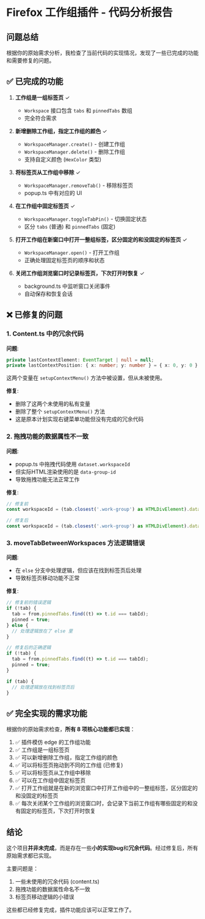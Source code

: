 # Firefox 工作组插件 - 代码分析报告

## 问题总结

根据你的原始需求分析，我检查了当前代码的实现情况，发现了一些已完成的功能和需要修复的问题。

## ✅ 已完成的功能

1. **工作组是一组标签页** ✓
   - `Workspace` 接口包含 `tabs` 和 `pinnedTabs` 数组
   - 完全符合需求

2. **新增删除工作组，指定工作组的颜色** ✓
   - `WorkspaceManager.create()` - 创建工作组
   - `WorkspaceManager.delete()` - 删除工作组
   - 支持自定义颜色 (`HexColor` 类型)

3. **将标签页从工作组中移除** ✓
   - `WorkspaceManager.removeTab()` - 移除标签页
   - popup.ts 中有对应的 UI

4. **在工作组中固定标签页** ✓
   - `WorkspaceManager.toggleTabPin()` - 切换固定状态
   - 区分 `tabs` (普通) 和 `pinnedTabs` (固定)

5. **打开工作组在新窗口中打开一整组标签，区分固定的和没固定的标签页** ✓
   - `WorkspaceManager.open()` - 打开工作组
   - 正确处理固定标签页的顺序和状态

6. **关闭工作组浏览窗口时记录标签页，下次打开时恢复** ✓
   - background.ts 中监听窗口关闭事件
   - 自动保存和恢复会话

## ❌ 已修复的问题

### 1. Content.ts 中的冗余代码

**问题**:

```ts
private lastContextElement: EventTarget | null = null;
private lastContextPosition: { x: number; y: number } = { x: 0, y: 0 };
```

这两个变量在 `setupContextMenu()` 方法中被设置，但从未被使用。

**修复**:

- 删除了这两个未使用的私有变量
- 删除了整个 `setupContextMenu()` 方法
- 这是原本计划实现右键菜单功能但没有完成的冗余代码

### 2. 拖拽功能的数据属性不一致

**问题**:

- popup.ts 中拖拽代码使用 `dataset.workspaceId`
- 但实际HTML渲染使用的是 `data-group-id`
- 导致拖拽功能无法正常工作

**修复**:

```ts
// 修复前
const workspaceId = (tab.closest('.work-group') as HTMLDivElement).dataset.workspaceId;

// 修复后
const workspaceId = (tab.closest('.work-group') as HTMLDivElement).dataset.groupId;
```

### 3. moveTabBetweenWorkspaces 方法逻辑错误

**问题**:

- 在 `else` 分支中处理逻辑，但应该在找到标签页后处理
- 导致标签页移动功能不正常

**修复**:

```ts
// 修复前的错误逻辑
if (!tab) {
  tab = from.pinnedTabs.find((t) => t.id === tabId);
  pinned = true;
} else {
  // 处理逻辑放在了 else 里
}

// 修复后的正确逻辑
if (!tab) {
  tab = from.pinnedTabs.find((t) => t.id === tabId);
  pinned = true;
}

if (tab) {
  // 处理逻辑放在找到标签页后
}
```

## ✅ 完全实现的需求功能

根据你的原始需求检查，**所有 8 项核心功能都已实现**：

1. ✅ 插件模仿 edge 的工作组功能
2. ✅ 工作组是一组标签页
3. ✅ 可以新增删除工作组，指定工作组的颜色
4. ✅ 可以将标签页拖动到不同的工作组 (已修复)
5. ✅ 可以将标签页从工作组中移除
6. ✅ 可以在工作组中固定标签页
7. ✅ 打开工作组就是在新的浏览窗口中打开工作组中的一整组标签，区分固定的和没固定的标签页
8. ✅ 每次关闭某个工作组的浏览窗口时，会记录下当前工作组有哪些固定的和没有固定的标签页，下次打开时恢复

## 结论

这个项目**并非未完成**，而是存在一些**小的实现bug**和**冗余代码**。经过修复后，所有原始需求都已实现。

主要问题是：

1. 一些未使用的冗余代码 (content.ts)
2. 拖拽功能的数据属性命名不一致
3. 标签页移动逻辑的小错误

这些都已经修复完成，插件功能应该可以正常工作了。
